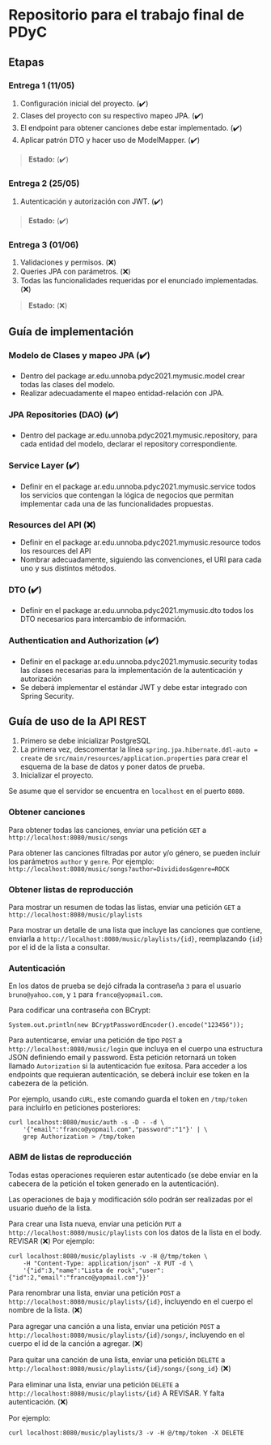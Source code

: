 # Repositorio para el trabajo final de PDyC

## Etapas

### Entrega 1 (11/05)

1. Configuración inicial del proyecto. (:heavy_check_mark:)
2. Clases del proyecto con su respectivo mapeo JPA. (:heavy_check_mark:)
3. El endpoint para obtener canciones debe estar implementado. 
(:heavy_check_mark:)
4. Aplicar patrón DTO y hacer uso de ModelMapper. (:heavy_check_mark:)

> **Estado:** (:heavy_check_mark:)

### Entrega 2 (25/05)

1. Autenticación y autorización con JWT. (:heavy_check_mark:)

> **Estado:** (:heavy_check_mark:)

### Entrega 3 (01/06)

1. Validaciones y permisos. (:x:)
2. Queries JPA con parámetros. (:x:)
3. Todas las funcionalidades requeridas por el enunciado implementadas. (:x:)

> **Estado:** (:x:)

## Guía de implementación

### Modelo de Clases y mapeo JPA (:heavy_check_mark:)
- Dentro del package ar.edu.unnoba.pdyc2021.mymusic.model crear todas las
clases del modelo.
- Realizar adecuadamente el mapeo entidad-relación con JPA.

### JPA Repositories (DAO) (:heavy_check_mark:)
- Dentro del package ar.edu.unnoba.pdyc2021.mymusic.repository, para cada
entidad del modelo, declarar el repository correspondiente.

### Service Layer (:heavy_check_mark:)
- Definir en el package ar.edu.unnoba.pdyc2021.mymusic.service todos los
servicios que contengan la lógica de negocios que permitan implementar cada
una de las funcionalidades propuestas.

### Resources del API (:x:)
- Definir en el package ar.edu.unnoba.pdyc2021.mymusic.resource todos los
resources del API
- Nombrar adecuadamente, siguiendo las convenciones, el URI para cada uno y
sus distintos métodos.

### DTO (:heavy_check_mark:)
- Definir en el package ar.edu.unnoba.pdyc2021.mymusic.dto todos los DTO
necesarios para intercambio de información.

### Authentication and Authorization (:heavy_check_mark:)
- Definir en el package ar.edu.unnoba.pdyc2021.mymusic.security todas las
clases necesarias para la implementación de la autenticación y autorización
- Se deberá implementar el estándar JWT y debe estar integrado con Spring
Security.

## Guía de uso de la API REST

1. Primero se debe inicializar PostgreSQL
2. La primera vez, descomentar la línea
``spring.jpa.hibernate.ddl-auto = create`` de
``src/main/resources/application.properties`` para crear el esquema de la base
de datos y poner datos de prueba.
3. Inicializar el proyecto.

Se asume que el servidor se encuentra en ``localhost`` en el puerto ``8080``.

### Obtener canciones

Para obtener todas las canciones, enviar una petición ``GET`` a
``http://localhost:8080/music/songs``

Para obtener las canciones filtradas por autor y/o género, se pueden incluir
los parámetros ``author`` y ``genre``.
Por ejemplo:
```http://localhost:8080/music/songs?author=Divididos&genre=ROCK```


### Obtener listas de reproducción

Para mostrar un resumen de todas las listas, enviar una petición ``GET`` a
``http://localhost:8080/music/playlists``

Para mostrar un detalle de una lista que incluye las canciones que contiene,
enviarla a ``http://localhost:8080/music/playlists/{id}``, reemplazando
``{id}`` por el id de la lista a consultar.


### Autenticación

En los datos de prueba se dejó cifrada la contraseña ``3`` para el usuario
``bruno@yahoo.com``, y ``1`` para
``franco@yopmail.com``.

Para codificar una contraseña con BCrypt:
```
System.out.println(new BCryptPasswordEncoder().encode("123456"));
```

Para autenticarse, enviar una petición de tipo ``POST`` a
``http://localhost:8080/music/login`` que incluya en el cuerpo una estructura
JSON definiendo email y password.
Esta petición retornará un token llamado ``Autorization`` si la autenticación
fue exitosa.
Para acceder a los endpoints que requieran autenticación, se deberá incluir ese
token en la cabezera de la petición.

Por ejemplo, usando ``cURL``, este comando guarda el token en ``/tmp/token``
para incluirlo en peticiones posteriores:
```
curl localhost:8080/music/auth -s -D - -d \
    '{"email":"franco@yopmail.com","password":"1"}' | \
    grep Authorization > /tmp/token
```


### ABM de listas de reproducción

Todas estas operaciones requieren estar autenticado (se debe enviar en la
cabecera de la petición el token generado en la autenticación).

Las operaciones de baja y modificación sólo podrán ser realizadas por el
usuario dueño de la lista.

Para crear una lista nueva, enviar una petición ``PUT`` a
``http://localhost:8080/music/playlists`` con los datos de la lista en el body.
REVISAR (:x:)
Por ejemplo:
```
curl localhost:8080/music/playlists -v -H @/tmp/token \
    -H "Content-Type: application/json" -X PUT -d \
    '{"id":3,"name":"Lista de rock","user":{"id":2,"email":"franco@yopmail.com"}}'
```

Para renombrar una lista, enviar una petición ``POST`` a
``http://localhost:8080/music/playlists/{id}``, incluyendo en el cuerpo el
nombre de la lista. (:x:)

Para agregar una canción a una lista, enviar una petición ``POST`` a
``http://localhost:8080/music/playlists/{id}/songs/``, incluyendo en el cuerpo
el id de la canción a agregar. (:x:)

Para quitar una canción de una lista, enviar una petición ``DELETE`` a
``http://localhost:8080/music/playlists/{id}/songs/{song_id}`` (:x:)

Para eliminar una lista, enviar una petición ``DELETE`` a
``http://localhost:8080/music/playlists/{id}``
A REVISAR. Y falta autenticación. (:x:)

Por ejemplo:
```
curl localhost:8080/music/playlists/3 -v -H @/tmp/token -X DELETE
```

